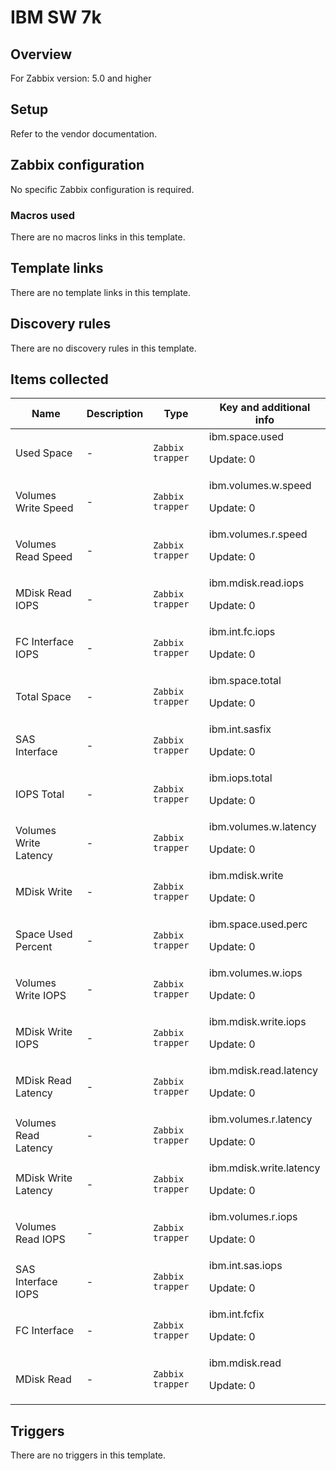 # IBM SW 7k

## Overview

For Zabbix version: 5.0 and higher

## Setup

Refer to the vendor documentation.

## Zabbix configuration

No specific Zabbix configuration is required.

### Macros used

There are no macros links in this template.

## Template links

There are no template links in this template.

## Discovery rules

There are no discovery rules in this template.

## Items collected

|Name|Description|Type|Key and additional info|
|----|-----------|----|----|
|Used Space|<p>-</p>|`Zabbix trapper`|ibm.space.used<p>Update: 0</p>|
|Volumes Write Speed|<p>-</p>|`Zabbix trapper`|ibm.volumes.w.speed<p>Update: 0</p>|
|Volumes Read Speed|<p>-</p>|`Zabbix trapper`|ibm.volumes.r.speed<p>Update: 0</p>|
|MDisk Read IOPS|<p>-</p>|`Zabbix trapper`|ibm.mdisk.read.iops<p>Update: 0</p>|
|FC Interface IOPS|<p>-</p>|`Zabbix trapper`|ibm.int.fc.iops<p>Update: 0</p>|
|Total Space|<p>-</p>|`Zabbix trapper`|ibm.space.total<p>Update: 0</p>|
|SAS Interface|<p>-</p>|`Zabbix trapper`|ibm.int.sasfix<p>Update: 0</p>|
|IOPS Total|<p>-</p>|`Zabbix trapper`|ibm.iops.total<p>Update: 0</p>|
|Volumes Write Latency|<p>-</p>|`Zabbix trapper`|ibm.volumes.w.latency<p>Update: 0</p>|
|MDisk Write|<p>-</p>|`Zabbix trapper`|ibm.mdisk.write<p>Update: 0</p>|
|Space Used Percent|<p>-</p>|`Zabbix trapper`|ibm.space.used.perc<p>Update: 0</p>|
|Volumes Write IOPS|<p>-</p>|`Zabbix trapper`|ibm.volumes.w.iops<p>Update: 0</p>|
|MDisk Write IOPS|<p>-</p>|`Zabbix trapper`|ibm.mdisk.write.iops<p>Update: 0</p>|
|MDisk Read Latency|<p>-</p>|`Zabbix trapper`|ibm.mdisk.read.latency<p>Update: 0</p>|
|Volumes Read Latency|<p>-</p>|`Zabbix trapper`|ibm.volumes.r.latency<p>Update: 0</p>|
|MDisk Write Latency|<p>-</p>|`Zabbix trapper`|ibm.mdisk.write.latency<p>Update: 0</p>|
|Volumes Read IOPS|<p>-</p>|`Zabbix trapper`|ibm.volumes.r.iops<p>Update: 0</p>|
|SAS Interface IOPS|<p>-</p>|`Zabbix trapper`|ibm.int.sas.iops<p>Update: 0</p>|
|FC Interface|<p>-</p>|`Zabbix trapper`|ibm.int.fcfix<p>Update: 0</p>|
|MDisk Read|<p>-</p>|`Zabbix trapper`|ibm.mdisk.read<p>Update: 0</p>|
## Triggers

There are no triggers in this template.

